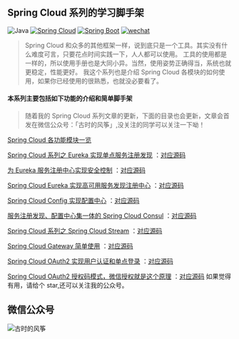 ## Spring Cloud 系列的学习脚手架
![Java](https://img.shields.io/badge/JDK-1.8-green.svg)
[![Spring Cloud](https://img.shields.io/badge/Spring%20Cloud-Greenwich.SR2-blue.svg)](https://spring.io/projects/spring-cloud)
[![Spring Boot](https://img.shields.io/badge/Spring%20Boot-2.1.6.RELEASE-brightgreen.svg)](https://spring.io/projects/spring-boot)
[![wechat](https://img.shields.io/badge/公众号-古时的风筝-success.svg)]()

> Spring Cloud 和众多的其他框架一样，说到底只是一个工具。其实没有什么难度可言，只要花点时间实践一下，人人都可以使用。
> 工具的使用都是一样的，所以使用手册也是大同小异。当然，使用姿势正确得当，系统也就更稳定，性能更好。
我这个系列也是介绍 Spring Cloud 各模块的如何使用，如果你已经使用的很熟悉，也就没必要看了。

#### 本系列主要包括如下功能的介绍和简单脚手架

> 随着我的 Spring Cloud 系列文章的更新，下面的目录也会更新，文章会首发在微信公众号：「古时的风筝」,没关注的同学可以关注一下呦！

[Spring Cloud 各功能模块一览](https://mp.weixin.qq.com/s/f0iMAPNktJPLwmV9g4vdyw)

[Spring Cloud 系列之 Eureka 实现单点服务注册发现](https://mp.weixin.qq.com/s/kGrWQP_n_RCYTTaHbWQ3xQ)
：[对应源码](https://github.com/huzhicheng/spring-cloud-study/tree/master/eureka/eureka-single)

[为 Eureka 服务注册中心实现安全控制](https://mp.weixin.qq.com/s/xVa6Ro4ORsCRJ9gsAOHAeg)
：[对应源码](https://github.com/huzhicheng/spring-cloud-study/tree/master/eureka/eureka-single)

[Spring Cloud Eureka 实现高可用服务发现注册中心](https://mp.weixin.qq.com/s/d_GfdHxxiwdnYa2_mcv8TA)
：[对应源码](https://github.com/huzhicheng/spring-cloud-study/tree/master/eureka/eureka-ha)

[Spring Cloud Config 实现配置中心](https://mp.weixin.qq.com/s/WX-F2PdNhcBbzbfl460Gnw)
：[对应源码](https://github.com/huzhicheng/spring-cloud-study/tree/master/config)

[服务注册发现、配置中心集一体的 Spring Cloud Consul](https://mp.weixin.qq.com/s/HKhzKT4oMX8S_Jg1nLtxNA)
：[对应源码](https://github.com/huzhicheng/spring-cloud-study/tree/master/consul)

[Spring Cloud 系列之 Spring Cloud Stream](https://mp.weixin.qq.com/s/QBjrCEO7OcPcy75cEkCndQ)
：[对应源码](https://github.com/huzhicheng/spring-cloud-study/tree/master/stream)

[Spring Cloud Gateway 简单使用](https://mp.weixin.qq.com/s/LvK2_xPm0txNGJMUyKO1GQ)
：[对应源码](https://github.com/huzhicheng/spring-cloud-study/tree/master/consul/gateway)

[Spring Cloud OAuth2 实现用户认证和单点登录](https://mp.weixin.qq.com/s/tXIycDTHw4nruuMP7xirQA)
：[对应源码](https://github.com/huzhicheng/spring-cloud-study/tree/master/oauth2)


[Spring Cloud OAuth2 授权码模式，微信授权就是这个原理](https://mp.weixin.qq.com/s/r3G8Te9f9uXSbf8YaUV6MA)
：[对应源码](https://github.com/huzhicheng/spring-cloud-study/tree/master/oauth2/oauth2-client-authorization-code-server)
如果觉得有用，请给个 star,还可以关注我的公众号。
## 微信公众号
![古时的风筝](http://hexo.moonkite.cn/gushifengzheng/%E5%85%AC%E4%BC%97%E5%8F%B7%E5%90%8D%E7%89%87-%E5%8F%A4%E6%97%B6%E7%9A%84%E9%A3%8E%E7%AD%9D-%E5%85%B6%E4%BB%96%E5%B9%B3%E5%8F%B0.png)
